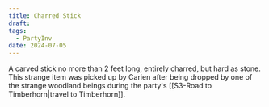 ```yaml
---
title: Charred Stick
draft: 
tags:
  - PartyInv
date: 2024-07-05
---
```

A carved stick no more than 2 feet long, entirely charred, but hard as stone. This strange item was picked up by Carien after being dropped by one of the strange woodland beings during the party's [[S3-Road to Timberhorn|travel to Timberhorn]].